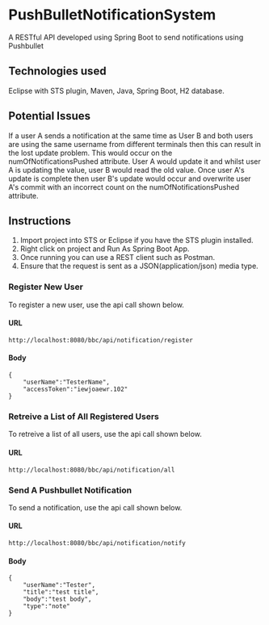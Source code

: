 # PushBulletNotificationSystem
A RESTful API developed using Spring Boot to send notifications using Pushbullet

## Technologies used
Eclipse with STS plugin, Maven, Java, Spring Boot, H2 database.

## Potential Issues
If a user A sends a notification at the same time as User B and both users are using the same username from different terminals then this can result in the lost update problem. This would occur on the numOfNotificationsPushed attribute. User A would update it and whilst user A is updating the value, user B would read the old value. Once user A's update is complete then user B's update would occur and overwrite user A's commit with an incorrect count on the numOfNotificationsPushed attribute. 



## Instructions

1. Import project into STS or Eclipse if you have the STS plugin installed.
2. Right click on project and Run As Spring Boot App.
3. Once running you can use a REST client such as Postman.
4. Ensure that the request is sent as a JSON(application/json) media type.

### Register New User
To register a new user, use the api call shown below.
#### URL
```
http://localhost:8080/bbc/api/notification/register
```

#### Body
```
{
	"userName":"TesterName",
	"accessToken":"iewjoaewr.102"
}
```
### Retreive a List of All Registered Users
To retreive a list of all users, use the api call shown below.
#### URL
```
http://localhost:8080/bbc/api/notification/all
```

### Send A Pushbullet Notification
To send a notification, use the api call shown below.
#### URL
```
http://localhost:8080/bbc/api/notification/notify
```

#### Body
```
{
	"userName":"Tester",
	"title":"test title",
	"body":"test body",
	"type":"note"
}
```
